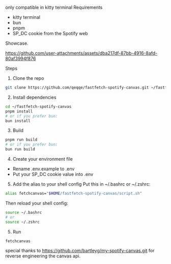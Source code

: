 only compatible in kitty terminal
Requirements

- kitty terminal
- bun
- pnpm
- SP_DC cookie from the Spotify web

Showcase.

https://github.com/user-attachments/assets/dba217df-87bb-4916-8afd-80af3994f876

Steps

1. Clone the repo

```sh
git clone https://github.com/qeqqe/fastfetch-spotify-canvas.git ~/fastfetch-spotify-canvas
```

2. Install dependencies

```sh
cd ~/fastfetch-spotify-canvas
pnpm install
# or if you prefer bun:
bun install
```

3. Build

```sh
pnpm run build
# or if you prefer bun:
bun run build
```

4. Create your environment file

- Rename .env.example to .env
- Put your SP_DC cookie value into .env

5. Add the alias to your shell config
   Put this in ~/.bashrc or ~/.zshrc:

```sh
alias fetchcanvas="$HOME/fastfetch-spotify-canvas/script.sh"
```

Then reload your shell config:

```sh
source ~/.bashrc
# or
source ~/.zshrc
```

5. Run

```sh
fetchcanvas
```

special thanks to https://github.com/bartleyg/my-spotify-canvas.git for reverse engineering the canvas api.
